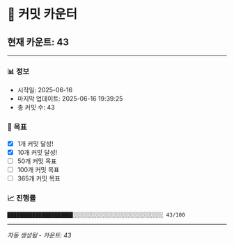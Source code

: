 # 🔢 커밋 카운터

## 현재 카운트: 43

---

### 📊 정보
- 시작일: 2025-06-16
- 마지막 업데이트: 2025-06-16 19:39:25
- 총 커밋 수: 43

### 🎯 목표
- [x] 1개 커밋 달성!
- [x] 10개 커밋 달성!
- [ ] 50개 커밋 목표
- [ ] 100개 커밋 목표
- [ ] 365개 커밋 목표

### 📈 진행률
```
█████████████████████░░░░░░░░░░░░░░░░░░░░░░░░░░░░░ 43/100
```

---
*자동 생성됨 - 카운트: 43*
